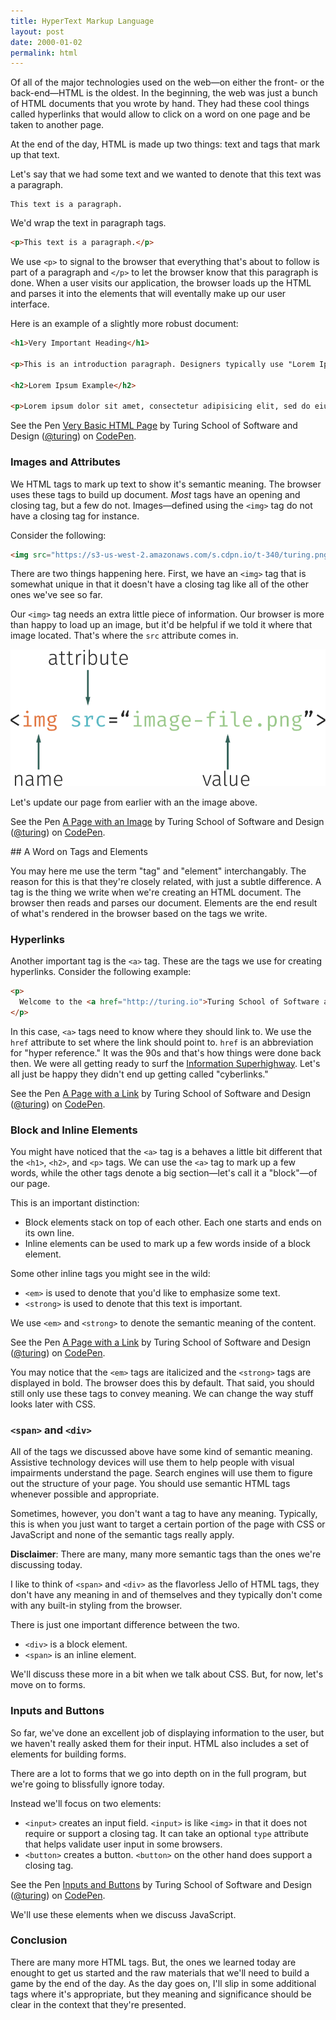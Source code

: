 ```yaml
---
title: HyperText Markup Language
layout: post
date: 2000-01-02
permalink: html
---
```


Of all of the major technologies used on the web—on either the front- or the back-end—HTML is the oldest. In the beginning, the web was just a bunch of HTML documents that you wrote by hand. They had these cool things called hyperlinks that would allow to click on a word on one page and be taken to another page.

At the end of the day, HTML is made up two things: text and tags that mark up that text.

Let's say that we had some text and we wanted to denote that this text was a paragraph.

```
This text is a paragraph.
```

We'd wrap the text in paragraph tags.

```html
<p>This text is a paragraph.</p>
```

We use `<p>` to signal to the browser that everything that's about to follow is part of a paragraph and `</p>` to let the browser know that this paragraph is done. When a user visits our application, the browser loads up the HTML and parses it into the elements that will eventally make up our user interface.

Here is an example of a slightly more robust document:

```html
<h1>Very Important Heading</h1>

<p>This is an introduction paragraph. Designers typically use "Lorem Ipsum" to fill out space in their designs while they wait for the real content. Lorem Ipsum looks kind of like Latin, but it's actually completely bogus. The nice part is that it has roughly the same distribution of word sizes as English.</p>

<h2>Lorem Ipsum Example</h2>

<p>Lorem ipsum dolor sit amet, consectetur adipisicing elit, sed do eiusmod tempor incididunt ut labore et dolore magna aliqua. Ut enim ad minim veniam, quis nostrud exercitation ullamco laboris nisi ut aliquip ex ea commodo consequat. Duis aute irure dolor in reprehenderit in voluptate velit esse cillum dolore eu fugiat nulla pariatur. Excepteur sint occaecat cupidatat non proident, sunt in culpa qui officia deserunt mollit anim id est laborum.</p>
```

<p data-height="300" data-theme-id="23788" data-slug-hash="VjvOyd" data-default-tab="html,result" data-user="turing" data-embed-version="2" class="codepen">See the Pen <a href="http://codepen.io/team/turing/pen/VjvOyd/">Very Basic HTML Page</a> by Turing School of Software and Design (<a href="http://codepen.io/turing">@turing</a>) on <a href="http://codepen.io">CodePen</a>.</p>

### Images and Attributes

We HTML tags to mark up text to show it's semantic meaning. The browser uses these tags to build up document. _Most_ tags have an opening and closing tag, but a few do not. Images—defined using the `<img>` tag do not have a closing tag for instance.

Consider the following:

```html
<img src="https://s3-us-west-2.amazonaws.com/s.cdpn.io/t-340/turing.png">
```

There are two things happening here. First, we have an `<img>` tag that is somewhat unique in that it doesn't have a closing tag like all of the other ones we've see so far.

Our `<img>` tag needs an extra little piece of information. Our browser is more than happy to load up an image, but it'd be helpful if we told it where that image located. That's where the `src` attribute comes in.

![Anatomy of an HTML Tag](/images/anatomy.png)

Let's update our page from earlier with an the image above.

<p data-height="300" data-theme-id="23788" data-slug-hash="XKmwqR" data-default-tab="html,result" data-user="turing" data-embed-version="2" class="codepen">See the Pen <a href="http://codepen.io/team/turing/pen/XKmwqR/">A Page with an Image</a> by Turing School of Software and Design (<a href="http://codepen.io/turing">@turing</a>) on <a href="http://codepen.io">CodePen</a>.</p>

<aside>
  ## A Word on Tags and Elements

  <p>
    You may here me use the term "tag" and "element" interchangably. The reason for this is that they're closely related, with just a subtle difference. A tag is the thing we write when we're creating an HTML document. The browser then reads and parses our document. Elements are the end result of what's rendered in the browser based on the tags we write.
  </p>
</aside>

### Hyperlinks

Another important tag is the `<a>` tag. These are the tags we use for creating hyperlinks. Consider the following example:

```html
<p>
  Welcome to the <a href="http://turing.io">Turing School of Software and Design</a>.
</p>
```

In this case, `<a>` tags need to know where they should link to. We use the `href` attribute to set where the link should point to. `href` is an abbreviation for "hyper reference." It was the 90s and that's how things were done back then. We were all getting ready to surf the [Information Superhighway][]. Let's all just be happy they didn't end up getting called "cyberlinks."

[Information Superhighway]: https://en.wikipedia.org/wiki/Information_superhighway "Information Superhighway on Wikipedia"

<p data-height="300" data-theme-id="23788" data-slug-hash="yJYdyb" data-default-tab="html,result" data-user="turing" data-embed-version="2" class="codepen">See the Pen <a href="http://codepen.io/team/turing/pen/yJYdyb/">A Page with a Link</a> by Turing School of Software and Design (<a href="http://codepen.io/turing">@turing</a>) on <a href="http://codepen.io">CodePen</a>.</p>

### Block and Inline Elements

You might have noticed that the `<a>` tag is a behaves a little bit different that the `<h1>`, `<h2>`, and `<p>` tags. We can use the `<a>` tag to mark up a few words, while the other tags denote a big section—let's call it a "block"—of our page.

This is an important distinction:

- Block elements stack on top of each other. Each one starts and ends on its own line.
- Inline elements can be used to mark up a few words inside of a block element.

Some other inline tags you might see in the wild:

- `<em>` is used to denote that you'd like to emphasize some text.
- `<strong>` is used to denote that this text is important.

We use `<em>` and `<strong>` to denote the semantic meaning of the content.

<p data-height="300" data-theme-id="23788" data-slug-hash="ezpwZe" data-default-tab="html,result" data-user="turing" data-embed-version="2" class="codepen">See the Pen <a href="http://codepen.io/team/turing/pen/ezpwZe/">A Page with a Link</a> by Turing School of Software and Design (<a href="http://codepen.io/turing">@turing</a>) on <a href="http://codepen.io">CodePen</a>.</p>

You may notice that the `<em>` tags are italicized and the `<strong>` tags are displayed in bold. The browser does this by default. That said, you should still only use these tags to convey meaning. We can change the way stuff looks later with CSS.

### `<span>` and `<div>`

All of the tags we discussed above have some kind of semantic meaning. Assistive technology devices will use them to help people with visual impairments understand the page. Search engines will use them to figure out the structure of your page. You should use semantic HTML tags whenever possible and appropriate.

Sometimes, however, you don't want a tag to have any meaning. Typically, this is when you just want to target a certain portion of the page with CSS or JavaScript and none of the semantic tags really apply.

<aside>
  <strong>Disclaimer</strong>: There are many, many more semantic tags than the ones we're discussing today.
</aside>

I like to think of `<span>` and `<div>` as the flavorless Jello of HTML tags, they don't have any meaning in and of themselves and they typically don't come with any built-in styling from the browser.

There is just one important difference between the two.

- `<div>` is a block element.
- `<span>` is an inline element.

We'll discuss these more in a bit when we talk about CSS. But, for now, let's move on to forms.

### Inputs and Buttons

So far, we've done an excellent job of displaying information to the user, but we haven't really asked them for their input. HTML also includes a set of elements for building forms.

There are a lot to forms that we go into depth on in the full program, but we're going to blissfully ignore today.

Instead we'll focus on two elements:

- `<input>` creates an input field. `<input>` is like `<img>` in that it does not require or support a closing tag. It can take an optional `type` attribute that helps validate user input in some browsers.
- `<button>` creates a button. `<button>` on the other hand does support a closing tag.

<p data-height="300" data-theme-id="23788" data-slug-hash="MeaMEr" data-default-tab="html,result" data-user="turing" data-embed-version="2" class="codepen">See the Pen <a href="http://codepen.io/team/turing/pen/MeaMEr/">Inputs and Buttons</a> by Turing School of Software and Design (<a href="http://codepen.io/turing">@turing</a>) on <a href="http://codepen.io">CodePen</a>.</p>

We'll use these elements when we discuss JavaScript.

### Conclusion

There are many more HTML tags. But, the ones we learned today are enought to get us started and the raw materials that we'll need to build a game by the end of the day. As the day goes on, I'll slip in some additional tags where it's appropriate, but they meaning and significance should be clear in the context that they're presented.
